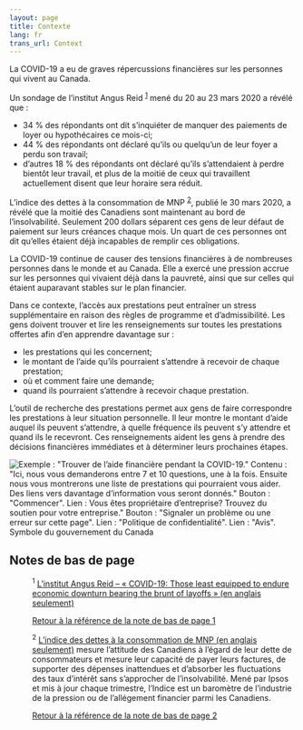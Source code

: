 ```yaml
---
layout: page
title: Contexte
lang: fr
trans_url: Context
---
```

La COVID-19 a eu de graves répercussions financières sur les personnes qui vivent au Canada. 

Un sondage de l’institut Angus Reid <sup id="fn1-rf"><a href="#fn1">1</a></sup>  mené du 20 au 23 mars 2020 a révélé que :

* 34 % des répondants ont dit s’inquiéter de manquer des paiements de loyer ou hypothécaires ce mois-ci;
* 44 % des répondants ont déclaré qu’ils ou quelqu’un de leur foyer a perdu son travail;
* d’autres 18 % des répondants ont déclaré qu’ils s’attendaient à perdre bientôt leur travail, et plus de la moitié de ceux qui travaillent actuellement disent que leur horaire sera réduit.

L’indice des dettes à la consommation de MNP <sup id="fn2-rf"><a href="#fn2">2</a></sup>, publié le 30 mars 2020, a révélé que la moitié des Canadiens sont maintenant au bord de l’insolvabilité. Seulement 200 dollars séparent ces gens de leur défaut de paiement sur leurs créances chaque mois. Un quart de ces personnes ont dit qu’elles étaient déjà incapables de remplir ces obligations. 

La COVID-19 continue de causer des tensions financières à de nombreuses personnes dans le monde et au Canada. Elle a exercé une pression accrue sur les personnes qui vivaient déjà dans la pauvreté, ainsi que sur celles qui étaient auparavant stables sur le plan financier.

Dans ce contexte, l’accès aux prestations peut entraîner un stress supplémentaire en raison des règles de programme et d’admissibilité. Les gens doivent trouver et lire les renseignements sur toutes les prestations offertes afin d’en apprendre davantage sur :

* les prestations qui les concernent;
* le montant de l’aide qu’ils pourraient s’attendre à recevoir de chaque prestation;
* où et comment faire une demande;
* quand ils pourraient s’attendre à recevoir chaque prestation. 

L’outil de recherche des prestations permet aux gens de faire correspondre les prestations à leur situation personnelle. Il leur montre le montant d’aide auquel ils peuvent s’attendre, à quelle fréquence ils peuvent s’y attendre et quand ils le recevront. Ces renseignements aident les gens à prendre des décisions financières immédiates et à déterminer leurs prochaines étapes. 

![Exemple : "Trouver de l’aide financière pendant la COVID-19." Contenu : "Ici, nous vous demanderons entre 7 et 10 questions, une à la fois. Ensuite nous vous montrerons une liste de prestations qui pourraient vous aider. Des liens vers davantage d’information vous seront donnés." Bouton : "Commencer". Lien : Vous êtes propriétaire d’entreprise? Trouvez du soutien pour votre entreprise." Bouton : "Signaler un problème ou une erreur sur cette page". Lien : "Politique de confidentialité". Lien : "Avis". Symbole du gouvernement du Canada](/assets/img/find_fr.png "Trouver de l’aide financière pendant la COVID-19")



## Notes de bas de page

<dl>
		<dt></dt>
		<dd id="fn1">
			<p><sup id="fn1-1-rf">1</sup> <a href="http://angusreid.org/covid-19-economic-impact-canada">L’institut Angus Reid – « COVID-19: Those least equipped to endure economic downturn bearing the brunt of layoffs » (en anglais seulement)</a></p>
			<p><a href="#fn1-rf">Retour à la référence de la note de bas de page 1</a></p>
		</dd>
<dt></dt>
		<dd id="fn2">
			<p><sup id="fn2-2-rf">2</sup> <a href="https://mnpdebt.ca/en/lp/debt-index#:~:text=The%20MNP%20Consumer%20Debt%20Index%20measures%20Canadians'%20attitudes%20toward%20their,rate%20fluctuations%20without%20approaching%20insolvency.&text=The%20precision%20of%20Ipsos%20online%20polls%20is%20measured%20using%20a%20credibility%20interval.">L’indice des dettes à la consommation de MNP (en anglais seulement)</a> mesure l’attitude des Canadiens à l’égard de leur dette de consommateurs et mesure leur capacité de payer leurs factures, de supporter des dépenses inattendues et d’absorber les fluctuations des taux d’intérêt sans s’approcher de l’insolvabilité. Mené par Ipsos et mis à jour chaque trimestre, l’Indice est un baromètre de l’industrie de la pression ou de l’allégement financier parmi les Canadiens. </p>
			<p><a href="#fn2-rf">Retour à la référence de la note de bas de page 2</a></p>
		</dd>
</dl>